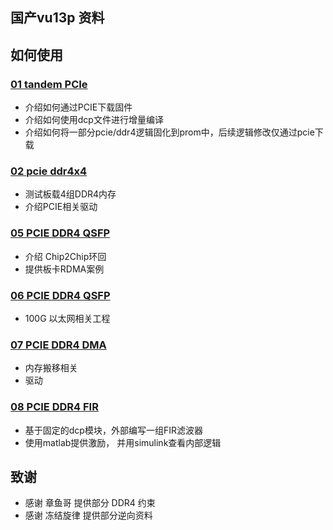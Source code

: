 
## 国产vu13p 资料

## 如何使用

### [01 tandem PCIe](./prj/01_mcap_led/readme.md)

* 介绍如何通过PCIE下载固件
* 介绍如何使用dcp文件进行增量编译
* 介绍如何将一部分pcie/ddr4逻辑固化到prom中，后续逻辑修改仅通过pcie下载


### [02 pcie ddr4x4](./prj/02_pcie_ddr4x4/readme.md)


* 测试板载4组DDR4内存
* 介绍PCIE相关驱动

### [05 PCIE DDR4 QSFP](./readme.md)

* 介绍 Chip2Chip环回
* 提供板卡RDMA案例


### [06 PCIE DDR4 QSFP](./readme.md)

* 100G 以太网相关工程


### [07 PCIE DDR4 DMA](./readme.md)

* 内存搬移相关
* 驱动


### [08 PCIE DDR4 FIR](./readme.md)

* 基于固定的dcp模块，外部编写一组FIR滤波器
* 使用matlab提供激励， 并用simulink查看内部逻辑






## 致谢

* 感谢  章鱼哥  提供部分 DDR4 约束
* 感谢 冻结旋律 提供部分逆向资料
